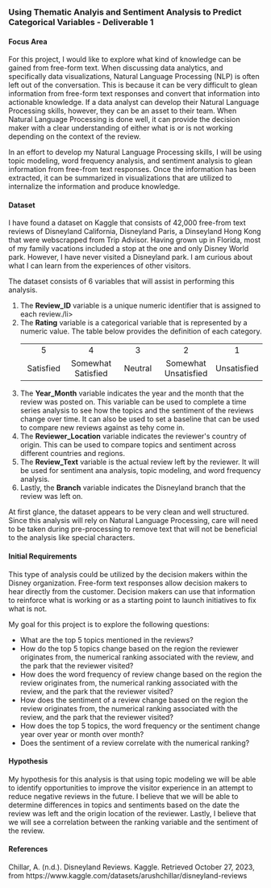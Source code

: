 ### Using Thematic Analyis and Sentiment Analysis to Predict Categorical Variables - Deliverable 1

#### Focus Area

<p>For this project, I would like to explore what kind of knowledge can be gained from free-form text. When discussing data analytics, and specifically data visualizations, Natural Language Processing (NLP) is often left out of the conversation. This is because it can be very difficult to glean information from free-form text responses and convert that information into actionable knowledge. If a data analyst can develop their Natural Language Processing skills, however, they can be an asset to their team. When Natural Language Processing is done well, it can provide the decision maker with a clear understanding of either what is or is not working depending on the context of the review.</p>

<p>In an effort to develop my Natural Language Processing skills, I will be using topic modeling, word frequency analysis, and sentiment analysis to glean information from free-from text responses. Once the information has been extracted, it can be summarized in visualizations that are utilized to internalize the information and produce knowledge.</p>

#### Dataset

<p>I have found a dataset on Kaggle that consists of 42,000 free-from text reviews of Disneyland California, Disneyland Paris, a Dinseyland Hong Kong that were webscrapped from Trip Advisor. Having grown up in Florida, most of my family vacations included a stop at the one and only Disney World park. However, I have never visited a Disneyland park. I am curious about what I can learn from the experiences of other visitors.</p>

<p>
The dataset consists of 6 variables that will assist in performing this analysis.
<ol>
  <li>The <strong>Review_ID</strong> variable is a unique numeric identifier that is assigned to each review./li>
  <li>The <strong>Rating</strong> variable is a categorical variable that is represented by a numeric value. The table below provides the definition of each category.</br>
<table width = "100%">
  <tr>
    <td align = "center" width = "20%">5</td>
    <td align = "center" width = "20%">4</td>
    <td align = "center" width = "20%">3</td>
    <td align = "center" width = "20%">2</td>
    <td align = "center" width = "20%">1</td>
  </tr>
  <tr>
    <td align = "center" width = "20%">Satisfied</td>
    <td align = "center" width = "20%">Somewhat Satisfied</td>
    <td align = "center" width = "20%">Neutral</td>
    <td align = "center" width = "20%">Somewhat Unsatisfied</td>
    <td align = "center" width = "20%">Unsatisfied</td>
  </tr>
</table>
</li>
<li>The <strong>Year_Month</strong> variable indicates the year and the month that the review was posted on. This variable can be used to complete a time series analysis to see how the topics and the sentiment of the reviews change over time. It can also be used to set a baseline that can be used to compare new reviews against as tehy come in.</li>
  <li>The <strong>Reviewer_Location</strong> variable indicates the reviewer's country of origin. This can be used to compare topics and sentiment across different countries and regions.</li>
  <li>The <strong>Review_Text</strong> variable is the actual review left by the reviewer. It will be used for sentiment ana analysis, topic modeling, and word frequency analysis.</li>
  <li>Lastly, the <strong>Branch</strong> variable indicates the Disneyland branch that the review was left on.</li>
</ol>
</p>

<p>At first glance, the dataset appears to be very clean and well structured. Since this analysis will rely on Natural Language Processing, care will need to be taken during pre-processing to remove text that will not be beneficial to the analysis like special characters.</p>

#### Initial Requirements

<p>This type of analysis could be utilized by the decision makers within the Disney organization. Free-form text responses allow decision makers to hear directly from the customer. Decision makers can use that information to reinforce what is working or as a starting point to launch initiatives to fix what is not.</p>

<p>My goal for this project is to explore the following questions:
<ul>
  <li>What are the top 5 topics mentioned in the reviews?</li>
  <li>How do the top 5 topics change based on the region the reviewer originates from, the numerical ranking associated with the review, and the park that the reviewer visited?</li>
  <li>How does the word frequency of review change based on the region the review originates from, the numerical ranking associated with the review, and the park that the reviewer visited?</li>
  <li>How does the sentiment of a review change based on the region the review originates from, the numerical ranking associated with the review, and the park that the reviewer visited?</li>
  <li>How does the top 5 topics, the word frequency or the sentiment change year over year or month over month?</li>
  <li>Does the sentiment of a review correlate with the numerical ranking?</li>
</ul></p>

#### Hypothesis

<p>My hypothesis for this analysis is that using topic modeling we will be able to identify opportunities to improve the visitor experience in an attempt to reduce negative reviews in the future. I believe that we will be able to determine differences in topics and sentiments based on the date the review was left and the origin location of the reviewer. Lastly, I believe that we will see a correlation between the ranking variable and the sentiment of the review.</p>

#### References

<p>Chillar, A. (n.d.). Disneyland Reviews. Kaggle. Retrieved October 27, 2023, from https://www.kaggle.com/datasets/arushchillar/disneyland-reviews</p>
